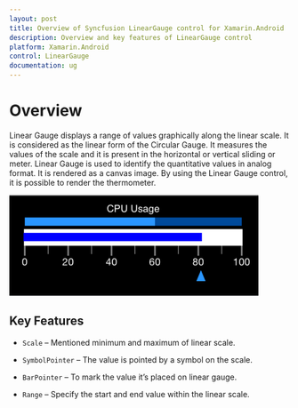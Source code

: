 ```yaml
---
layout: post
title: Overview of Syncfusion LinearGauge control for Xamarin.Android
description: Overview and key features of LinearGauge control
platform: Xamarin.Android
control: LinearGauge
documentation: ug
---
```


# Overview

Linear Gauge displays a range of values graphically along the linear scale. It is considered as the linear form of the Circular Gauge. It measures the values of the scale and it is present in the horizontal or vertical sliding or meter. Linear Gauge is used to identify the quantitative values in analog format. It is rendered as a canvas image. By using the Linear Gauge control, it is possible to render the thermometer.

![](images/Overview.png)

## Key Features

* `Scale` – Mentioned minimum and maximum of linear scale.

* `SymbolPointer` – The value is pointed by a symbol on the scale.

* `BarPointer` – To mark the value it’s placed on linear gauge.

* `Range` – Specify the start and end value within the linear scale.






